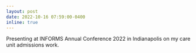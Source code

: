 ```yaml
---
layout: post
date: 2022-10-16 07:59:00-0400
inline: true
---
```


Presenting at INFORMS Annual Conference 2022 in Indianapolis on my care unit admissions work.
